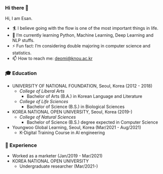 ### Hi there 👋

Hi, I am Esan.

- 🏄 I believe going with the flow is one of the most important things in life.  
- 🌱 I’m currently learning Python, Machine Learning, Deep Learning and NLP stuffs.  
- ⚡ Fun fact: I’m considering double majoring in computer science and statistics.
- 📫 How to reach me: deomi@knou.ac.kr  

### 🎓 Education
* UNIVERSITY OF NATIONAL FOUNDATION, Seoul, Korea (2012 - 2018)
  * *College of Liberal Arts*
    * Bachelor of Arts (B.A.) in Korean Language and Literature
  * *College of Life Sciences*
    * Bachelor of Science (B.S.) in Biological Sciences
* KOREA NATIONAL OPEN UNIVERSITY, Seoul, Korea (2019-)
  * *College of Natural Sciences*
    * Bachelor of Science (B.S.) degree expected in Computer Science
* Youngwoo Global Learning, Seoul, Korea (Mar/2021 - Aug/2021)
  * K-Digital Training Course in AI engineering

### 🎯 Experience
* Worked as a marketer (Jan/2019 - Mar/2021)
* KOREA NATIONAL OPEN UNIVERSITY
  * Undergraduate researcher (Mar/2021-)

<!--
**Esantomi/Esantomi** is a ✨ _special_ ✨ repository because its `README.md` (this file) appears on your GitHub profile.

Here are some ideas to get you started:

- 🔭 I’m currently working on ...
- 🌱 I’m currently learning ...
- 👯 I’m looking to collaborate on ...
- 🤔 I’m looking for help with ...
- 💬 Ask me about ...
- 📫 How to reach me: ...
- 😄 Pronouns: ...
- ⚡ Fun fact: ...
-->
